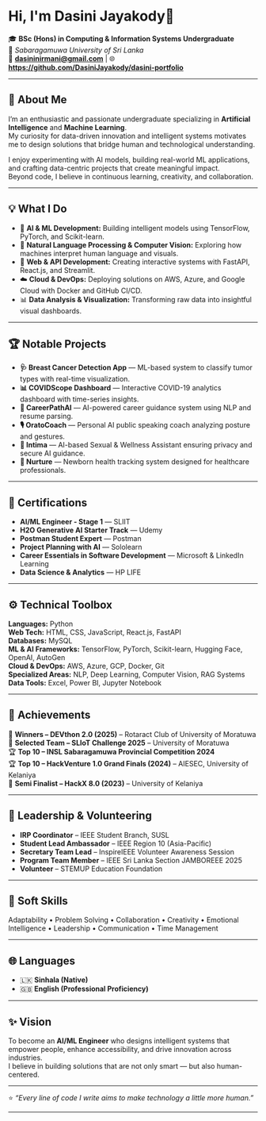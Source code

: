 #  Hi, I'm Dasini Jayakody👋

🎓 **BSc (Hons) in Computing & Information Systems Undergraduate**  
📍 *Sabaragamuwa University of Sri Lanka*  
📧 **dasininirmani@gmail.com** | 🌐 **https://github.com/DasiniJayakody/dasini-portfolio**

---

## 🌟 About Me

I’m an enthusiastic and passionate undergraduate specializing in **Artificial Intelligence** and **Machine Learning**.  
My curiosity for data-driven innovation and intelligent systems motivates me to design solutions that bridge human and technological understanding.  

I enjoy experimenting with AI models, building real-world ML applications, and crafting data-centric projects that create meaningful impact.  
Beyond code, I believe in continuous learning, creativity, and collaboration.

---

## 💡 What I Do

- 🤖 **AI & ML Development:** Building intelligent models using TensorFlow, PyTorch, and Scikit-learn.  
- 🧠 **Natural Language Processing & Computer Vision:** Exploring how machines interpret human language and visuals.  
- 🧩 **Web & API Development:** Creating interactive systems with FastAPI, React.js, and Streamlit.  
- ☁️ **Cloud & DevOps:** Deploying solutions on AWS, Azure, and Google Cloud with Docker and GitHub CI/CD.  
- 📊 **Data Analysis & Visualization:** Transforming raw data into insightful visual dashboards.

---

## 🏆 Notable Projects

- **🩺 Breast Cancer Detection App** — ML-based system to classify tumor types with real-time visualization.  
- **📊 COVIDScope Dashboard** — Interactive COVID-19 analytics dashboard with time-series insights.  
- **🧭 CareerPathAI** — AI-powered career guidance system using NLP and resume parsing.  
- **🎙️ OratoCoach** — Personal AI public speaking coach analyzing posture and gestures.  
- **💬 Intima** — AI-based Sexual & Wellness Assistant ensuring privacy and secure AI guidance.  
- **🍼 Nurture** — Newborn health tracking system designed for healthcare professionals.

---

## 📜 Certifications

- **AI/ML Engineer - Stage 1** — SLIIT  
- **H2O Generative AI Starter Track** — Udemy  
- **Postman Student Expert** — Postman  
- **Project Planning with AI** — Sololearn  
- **Career Essentials in Software Development** — Microsoft & LinkedIn Learning  
- **Data Science & Analytics** — HP LIFE  

---

## ⚙️ Technical Toolbox

**Languages:** Python  
**Web Tech:** HTML, CSS, JavaScript, React.js, FastAPI  
**Databases:** MySQL  
**ML & AI Frameworks:** TensorFlow, PyTorch, Scikit-learn, Hugging Face, OpenAI, AutoGen  
**Cloud & DevOps:** AWS, Azure, GCP, Docker, Git  
**Specialized Areas:** NLP, Deep Learning, Computer Vision, RAG Systems  
**Data Tools:** Excel, Power BI, Jupyter Notebook  

---

## 🧩 Achievements

🏅 **Winners – DEVthon 2.0 (2025)** – Rotaract Club of University of Moratuwa  
🎥 **Selected Team – SLIoT Challenge 2025** – University of Moratuwa  
🏆 **Top 10 – INSL Sabaragamuwa Provincial Competition 2024**  
🏆 **Top 10 – HackVenture 1.0 Grand Finals (2024)** – AIESEC, University of Kelaniya  
🏅 **Semi Finalist – HackX 8.0 (2023)** – University of Kelaniya  

---

## 🌱 Leadership & Volunteering

- **IRP Coordinator** – IEEE Student Branch, SUSL  
- **Student Lead Ambassador** – IEEE Region 10 (Asia-Pacific)  
- **Secretary Team Lead** – InspireIEEE Volunteer Awareness Session  
- **Program Team Member** – IEEE Sri Lanka Section JAMBOREEE 2025  
- **Volunteer** – STEMUP Education Foundation  

---

## 💬 Soft Skills

Adaptability • Problem Solving • Collaboration • Creativity • Emotional Intelligence • Leadership • Communication • Time Management  

---

## 🌐 Languages

- 🇱🇰 **Sinhala (Native)**  
- 🇬🇧 **English (Professional Proficiency)**  

---

## ✨ Vision

To become an **AI/ML Engineer** who designs intelligent systems that empower people, enhance accessibility, and drive innovation across industries.  
I believe in building solutions that are not only smart — but also human-centered.

---

⭐ *“Every line of code I write aims to make technology a little more human.”*  

---


